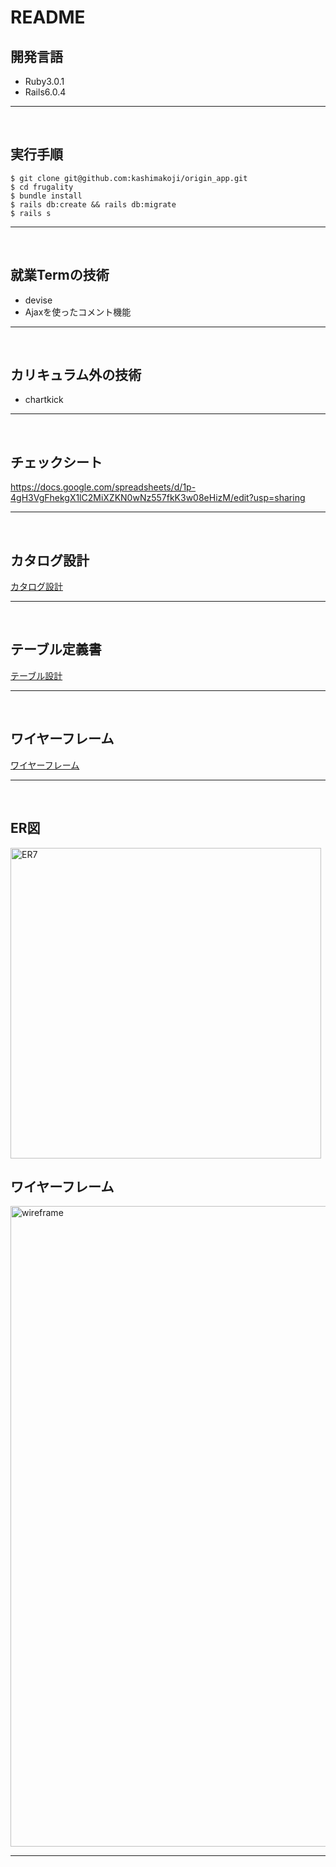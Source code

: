# README

## 開発言語
* Ruby3.0.1
* Rails6.0.4
***
<br />

## 実行手順
```
$ git clone git@github.com:kashimakoji/origin_app.git
$ cd frugality
$ bundle install
$ rails db:create && rails db:migrate
$ rails s
```
***
<br />

## 就業Termの技術
* devise
* Ajaxを使ったコメント機能
***
<br />

## カリキュラム外の技術
* chartkick
***
<br />

## チェックシート
https://docs.google.com/spreadsheets/d/1p-4gH3VgFhekgX1lC2MiXZKN0wNz557fkK3w08eHizM/edit?usp=sharing
***
<br />

## カタログ設計
[カタログ設計](https://docs.google.com/spreadsheets/d/1p-4gH3VgFhekgX1lC2MiXZKN0wNz557fkK3w08eHizM/edit?usp=sharing)
***
<br />

## テーブル定義書
[テーブル設計](https://docs.google.com/spreadsheets/d/1p-4gH3VgFhekgX1lC2MiXZKN0wNz557fkK3w08eHizM/edit?usp=sharing)
***
<br />

## ワイヤーフレーム
[ワイヤーフレーム](https://viewer.diagrams.net/?tags=%7B%7D&highlight=0000ff&edit=_blank&layers=1&nav=1&page-id=Nzb1NZfQ3k9yY4KYrbQJ&title=ER.drawio#R%3Cmxfile%20pages%3D%223%22%3E%3Cdiagram%20id%3D%22h0cT-eAoR_ySflI0SXs3%22%20name%3D%22ER%E5%9B%B3%22%3E7Vvdcps8EH2azLQXztj82blMbNf9JknTJmmT9CYjGxkTA6JCjk2e%2FpNA2CBkQrCcn07bi4AkFrQ6u2d3JR%2FofX81wiCcnSMbegda214d6IMDTev0TJ3%2BYS0xb7F6RtriYNfmbZuGK%2FcJ8sY2b124NowKAwlCHnHDYuMEBQGckEIbwBgti8OmyCu%2BNQQOLDVcTYBXbr1xbTJLW3tad9P%2BFbrOLHtzxzpKe3yQDeYziWbARstckz480PsYIZJe%2Bas%2B9Jj2Mr2kz33Z0rv%2BMAwDUueBm8c%2Fq%2Bn1%2FZN%2Bfh53vfAxbGt3rQ4X8wi8BZ8xHa9ZHhV5Msb0ymFXiwjie9f%2B9OX0c7lzgiL659gNCHQgLvf7KCAzL74HQbAAXtVIuogkmc0xgStS7pc8gSEg0L4HktGL0KZ9SVeifxJni7qcuQRehWDC7pcUuXT0jPj02wYdegmiMIXS1F1BO3mvqOpMbRDTL801cdWPIPIhwTEdwntbpsFxwC3B4rfLDao6Pd42yyMqawQcyc5a9max6QVfb%2Fna90b6Q%2F%2F09nZwRx4NZ3TxrbdatbTS0ifzvWfrGZV0htEisJk2Bm2qkWc0OHU9r488hJNn9aHF%2Fu9JkXpNReoK9Pj1B1wZ7jz%2B2R30p6vfdv9nbLf0kh5LyoM2dSr8lk7dJfEl9ABxUTDc9JxMKfy5B%2BxoRYXCwD5m3ozeDi99ENgXAXsiIgATWUdxteDKJbeZJHp9x9oPTX43WOWGDWJ%2Bs3WpIrTAE1jDp7BJV65ofsXaMuhnjThR1mPRJcvWkb%2FjO6IuJgcZrYiYjmUWRaRT4k%2FlXWhJ0JEgyRRARdfDgaQkKcHVeubNodbd3VtvbHzrkI%2FsZg1d8A6dsntYBxd5sK0blfuHXmnRxgjNfYDn79jLinrUejX1uDc3e%2FS8m63rQJ8gRtfoHATxy33oxm%2Fe5Tyq3IdS%2FeP4Nn%2BT87zsdvNYcqfO96Z%2B6HlP8n58dMcSACcCqbaTXn9S5gK0ek6aYgDEuWEhGxBVfLJhFl9ktAsROL1IRSqlgMzm3swOMkx3FGH6A0JV9I1dQUZ9qIoIEklIFVTFTzY6plKoDq3rI%2FD062Y%2B%2BO8SR78oGC8f6gTGb4FU7Tmo7i1chu6PYXf09Vojs%2B%2FLG%2FzwBV6ctCRmMApPb0dTzfGcb8dkCmbAJqD17qJqAbsdvXdIc7P1P0NrZhSC2HWirNwkhM%2FnJZ0KWimMN7s9pRbUh3Hv%2B%2B3pr9F4tTg7uyC3kznJ1nxLJokwmSEHBcDLZ5FFI9iMOUMo5KB%2BgITE3OzAgqCi4dWCstTgzTKUpeOsmlCujdC6gWXVV%2Bfc1IQmNA7CLnzHAXpPjHJesQxStah7zk0D4FPpxxHBbuD8XamruKKvWiGUuh9NHYErqllpClh4J5f0auxqHOkFNLSaxpilmtWe%2BNTsSt%2Bz9bsMXX%2FReF2s4qlNtqQGUK63NTaAnSLYXHq1rjrUCGCLtYr27qZTN4B9ONet39c35re2Ay%2BuvTNrOIveYR5nmlIKfXkaZ%2BiHR7nQt12Uq4kOWl2VuCpTyG%2FsgEcazhBJPBMtXd8DCfbySDb2HL3oPSGarhu%2BdI4UkJ1UazKySwMGppiC1qw%2FC5R1tKJEZcd0QMcIV5vOLMhosJ%2Fq%2B1S16svzaRdVTjqhTJqAiGTrtRjteK4T0OsJ%2FSpI0XDCFtqdAO%2BYd%2Fiubae5B6TaAONEFHMqnDSoXPPkwBwwWTTdiDjIEkeI0RxmKAtQCsQc8LImAZtlDFZaQm1gimUSCSo1GSpVbB5IZ%2FDWNZQ1k2hNyt6H3QJvbZjqNereUhLS3xsJWUJYUyoB1mYhS6ic6CKfqaOdKtXm8%2BjUk1Wzzh5ZxhJZRqvJMlpbgT1LlWRsZZkoBEEVZ%2BT8d37oC%2FZz84%2FJj9oIsutwj1R4iY9qC86PklFXUcpHoK4ykCutpz5VFYPM7ExDHtqy%2FVkV8ZN0AuX6z5sw1YvqBds2aJ%2FdIqjFVFXr%2FPHK%2FSJRWe2mp2iMnn6otbemS3X3a1XxVjnJx%2FxwVjRz2TnTN2IvTdgRb%2BmycPR16Ut2CKOKvhr5%2FSnyPLRMMqTyadFdJNq7SfxHeqpJr%2FtSoxDyM1NCerL8TAXpVdW%2BcvbAUvvaZRYt4zfeoOn79ilCMbgl2WRY78AWto1U7BtJVSjLcJW7FOm2USNJ0Aeup0aU6yc%2FPlAhKoLe9J7aLkb2YsKoq2lgnx8F7AVrU%2BKB58p8ObBd32XzGyPkwaS9iTBJOW%2BSGh0r5WFn%2FMmktkRBT1HdLlx%2BZtdMXFta%2F%2BN9TPst7olZpwenZN05BpO5k8SvLeGliUvjrxKuP5dri7WzRCmSgwmOQ0ZZIYiiJcL2rlhUodNX0RvlPUjW074nlNOCGrvKlUr9qJOPWK0ZMDtngQdxqaP86xXgQ39M48tcyLbD7P%2BFhY3K%2BJo0pKmMshqX8cthoibLlZUcjpHOQGFxhGqycRX%2FoP6BRuXnfBvV8D%2FGWQ1LiKp18cxi7dKIKUiqe%2Frx%2BVoIvd381jQdvvnJrj78Hw%3D%3D%3C%2Fdiagram%3E%3Cdiagram%20id%3D%22Nzb1NZfQ3k9yY4KYrbQJ%22%20name%3D%22Wireframe%22%3E7V1pl9q40v41nHPfD53jffmIWTKTdCadTjJJ7pd73I0bnAAmLN10fv0rybtcNgYseYGZOT0gG7DqqZKqHpVKPXmw2L9d26vZB2%2FizHuSMNn35GFPkhRTFtH%2FcMur3yIJmuC3TNfuxG8T44bP7h8naAxv27kTZ5O6cet58627Sjc%2Besul87hNtdnrtfeSvu3Jm6d%2FdWVPnUzD50d7nm395k62M7%2FVkPS4%2FS%2FHnc7CXxY107%2BysMObg55sZvbEe0k0yaOePFh73tZ%2FtdgPnDmWXiiX%2Fdf79d%2F6R%2Bfn9%2BHXxXt38O5eW974XzY%2B5iNRF9bOcnvyV6%2Fm45n9%2BtX%2B3z%2FLifZd0MeDzST4iPBsz3eBvIK%2Bbl9DAW5e3MXcXqJ31mZrr7cBxAJ5v%2FZ%2BOQNv7q3JvbJF%2FkVXntz5PNE%2BJv%2Bg9pI9CXr87Ky3zj6BY9Czt463cLbrV3TLPlRL%2FxOBlirB25cYcVkP2mYJtJVQme1Ay6bRN0c%2Fdo%2B00l5OkTiiX1MP%2FpoK%2FRj1W%2FZ866yX9taxvN1yskmCh14kehk3EUiPgFfMwjuSe4bU6%2Fsv5J6pBy%2F6%2Fd5I7ZlCzxiSFgH%2FV8EL9M3D4EctIfx1JbiEdCW%2BWeuZGrnH6PW1njHujfSeafYsqzcye8agZ%2FnPLPb64%2BCFKYctYvDNhpnR3zWWrjMJVPZl5m6dzyv7EV99QWMeapttF0iqQ7FQo7OaW2hQpTVXTOuSBGhuGWVKKm5Ki45VGRlWmUMw0lJHvd8WiXbpkRElOU4ETfbcnS7R20ckaAe1W1iWLhrQ%2B8GFhTuZ4J8BsUyjzQw0CjUji5oGgCazAk3JBU0MIRqELRY9BCCbCS4NQoSZWVH5eYENUCJgXyIEFTP7UvOgMsVY%2BgEeYxo8dsNb7cAAJsQXGO2wK9QRWUMOiwiIWmQlauO0OcZvMSXiIRg906AdA9MM3QArb0I6dhaaO0%2Fbojlog%2FB3l9NbcttQiVvuAzniJg99%2FGlOYocZ%2BqCDvsFaee5ySwSrWug%2FJOqB8EbtqehZB%2Bi9GL9H%2F%2BHb19uBt0SPb7tEOxx7s31xNlsy523trf0wD91yZnokU3okA3ok8Zz3zGqcFTZ2PVRG4ljladcaZNc88QgfKAHI24Xtzi8ZFVmoHZXcMNCSaJ%2FDMC4aK3Bm5IqVBLgh2hwP8zv0YopfHOcwxrOm2rPGZNb058hBMGtao3D61MMXYYCN5tHRGH8bagmeAvUqfpALi%2FoENa0tkM8K0UzstAWI1rPakiVWkgGglAgJtbSz5Q8HGRbmqglGWhEUEVAETeWoCMCoUcqjRtgqAbbmEGsEn4HdMkdCHx7YmfDBED4yV0MFGBpa1FeivcVEew6t01qmndE4UHJAjsyltTS6CNBJnefRT4CtYUS6qOfC1i0m%2FXyo6qfSxVwesdVcegXQ1E6miwAz11Vp106nh4Z45dNr5dNP0KTGEepSDlXYTj6wAtuunVIPB06QUhd7ff2i8amfXJdyEmY6R65XAFbt7LoE0TBXdr0hsWDj6HUJYHWu9DoHVWgcv65Ao7yBgTT0gEXvy2QMICw60gkErSmEWD6sU6NLMoU1GjDE8BIaMJSeZQRMHZoq%2BtlINYt%2FeVzXzsb9k3Bv054zdo7t3dbb%2BOzzMapVvTqE8SzgF5tcB4ISyWGtoO9vFCE9JzMm8GXz4M81hMGXcpi%2FK4Of1tiSRh5ZTBsY%2FC%2Bvf7vKu%2F1U2moD6%2Fcf8%2F3987%2Fg1hh%2FNJ%2BJ4Wj%2Bl2NP3OU0MWXH18LGVdhw662dBf7V1WaH%2Fz8h0kUYuVv8%2FOipMVVBdkJtkCU52x2%2Bin5g5W7cR%2FIzgjN3g7s2CEr8HbjR3W0WHn67dRYr8p3u8tGduJPdEn%2F1Dv%2BZ2w%2Fo9%2FHd2%2FC38buFPV3a%2BGfm7u%2Bd%2FSbRkxUD5yPgclCDGr%2F74iHlG2IWC1ZLiO05yQ85XidlOaWTJqCT4YpBUicrofpApcySAdl5aGav8MvV2nt0NpvDtv5gP%2F6aEoF%2B3G3n7jKc9s%2BMF8%2BWtgiJWwDEHdHdlYu7os0wsbaKh%2BHgLnZRFd8cjrw0SM9ZyR3az1J5mNUukET1jV4iKpKNN0BcVAVQ8G6xnCW4M3DpbE6SIivp8Q2AT%2BEZ1ShdSUqiJXsNakKEr2lJVQY1SuvTkpSctKQK59FWUZMnIHo4Y0mEVv%2FZjeKXkrJ0Plb1pywpgL9ES9uZTJ3PwdvAMtIAeOvtzJt6S3t%2B65HYGYv9p7PdvgazM%2BZv06AcKeKNt1s%2FOkU3BkqCXIKpU%2FSNahAN4U4VQrZ25vbWfU7exEL%2BuTsGW50yVoFp6HWbRjgPMpyamrGQfj5Y4KTDdSFdzeYJdSYr5Xx8ZGie4YsPRBReV67Zu4eNW7lWcznMshkuOlYIq0%2B0pI%2Bjw67OgVB4xnkOhIjPa5rBSWkGR%2BhDU9IM1NziQFHmoBEOwKbeXaY0k6XAkyq9NZ7ejzZ%2Ff7%2B3%2Fhmvtveu9nW8yd9fa45ov8bspwdRCRtZFio%2F8y%2FAVewZfWyFaC6O0gTx5Kv20HyCRB3Ybj%2F8FL84ZDDgm4%2BiAmMwuJuCGdTQuj8l7FaQ4iYd4YlqVrQyNL4pZoFsW0aLgxBzKYup4inW0oLNNb6%2FjOzbGqcYb2TTpkp8LINciqZk4pKjOEoSjhtppALWPepm6M4bBquBJKvVhcbWBkJ9bT%2BOJ3NR%2FPr547%2BLmfzBHt%2B%2BK1ClMJHc0EIclFinanehmaDBk5YA0YCmaT%2FDXgxfCEUvOgKLTo380LYyVrhMrOevn4Tdfrd%2F0J6%2BvdrS%2FegzWP4Csw%2B%2BA2TilQogrmxk9PHkLcP5XlRYmpZKYahmMIQ84CoyPWzt%2Ff7ZfLl7a97%2B2vX7z%2BsfoyHkFlGrTED8cdkIUlYIjI5cEQSmqrPGO1qOpUJ1Rl4A4Aawqu%2Fz8tP5cne%2F2P%2Be3f7wHp7e3f1RQNlid4%2B4dTjks7AbwEzaaE4ZafhfjiIH1osgx6sKbQYlDo1HhA6zQtIa2LTeZonLwCzOSuJ3s9%2FCWDb%2B%2Fai%2FTkeiMB8r%2B8%2BgxFXMRWBewsRrAX2lWxIHhhVWEoeDi3zu%2FnzaycCcsh%2FeordBlOLzwtmwtGO0E1V3gSvpBCPdlVRMWrKXyDnBCHNJxbySTmmlLja29rJOtR1WUJBMUZWsjZSsAT9TDtO9%2Bcg6N7%2FSpLJcZGJVvrLLaSshqZeHo%2BNmpEJUBCRdvVPPMhgGsKmI3RwL5V7mFP%2BIcDRpiBGgbU5zqcxID2Krc8U2J6%2Bz9MLqpeEnyI3CL7%2BEXbEp%2Bq5Lf9id2Y%2FOfIC4e8iBVplBk%2BW2%2BmFWUYiNySuXsyB%2BqQoAiSLegV3IogJk8DFzQELfLgGAdUEAgOU1%2BQKQpWEGlwRA%2FRaQe75hNelXx7vyXSPEFMqf48qIGbutPfpL0pX1x4fvwj9PU%2Bv7b6j0QisJMToN6yIZMRDhHKNmtDf5yoyltbvQ6NpAjIEdgAo21h0ZVCTp%2BmgxsAMQA5lDphxLk7WYXqkG6xqZM7AD%2BQxoMU92UaCJ%2BkHQWFEqYAdyKvN0jhGrBj2zWeDlb1M%2FNlCRw%2FrU1aYjHeNgS4MBUxekRsYM7AJwCm7o4A0zEDUg6ZiJg8KVN4NhgBIeg42SlItyeqWUyFd5yPVV2opnnTQQDGiWCM0D9PRhUsOjI96qEW6Orw9i9jGFJFGVHxWeZCsMcv4RDRmQS5Zs6bKN0gCCZ2zwBTD%2F0IQTAcTcjUJehMZ5WZDyHHiVG%2BuD9m06ul29v336YLlzS9mUHHgjhk3Dwy%2BuJkIYM8PK1ClI4%2Ba3bVb2MgWg9nvn4QuPvvBRQCKspw%2F2fwTMqZES2OCr%2F%2BtJfpwg4Gzimyd74c5f%2FY8vvKW3ISqQusXfQoJvEFb7%2BHfjB1QJUkhnZh%2B8iTPHDSPSuvbQndG7UJYqkSZqGeLX%2BMFULC8VQXDoXjG6N9Ssk75Gir%2FGhyy6gv9geaMGDJ1K%2BojfoD%2FI3iTVwH%2F6YuotDuWTV%2BOb8ffhbT%2BJq3jATd48SN2MXab4CUhv6McIHtxXhOjBQ2vGDQK5NWHRuJHYNG4nVo1bRPI2adnht4XWja%2FH9h1dDWw8%2FTyBBZeBKroUoRSbuYoNPbpTw0fehF%2FzGrfrZgx3YPbxtyuJzwTmH11UEp9Dw0DUPk08AK1E5G2kScnGtH4H92UMIbJp34TTZp2xc6pGSUTOK6RolIILzVjY5w5epW8akt2aCj5UybTE%2BKYuzwdiieVwqKIQu9kALlIT7Saw9B7GRscTNZ7YycLruZtxmgOIRPMN9cdFLLeJnBZOZcimri2YZ5Z1eS6YO3e%2FtL%2Fmv56ML7b6vJ5J33aG1pm6JTf0CrYoAkMeuGSuFVF6LVsyBzG%2BFi6pYaW80NrasFK%2Bfru7%2Bfbu%2FZed5K3dH8ZPcfnjtsxu8ILhghoUBoPc4bYa6Ulp6QFb6aHxoJKNmZDwgHgYKKap4DJ95iAR%2FlICbmR5hCyEhfpzdEGL5JkyPDE77wg%2F3govZiZBjnuRIfFBOQAq9u8xV96qCi4lFfzkA%2Bw41PcAH%2Fi8LcTcFVxUKJ4TVHFmxxmBIoT26LazTFFJJT8%2BOVx5I2UHcq56Di2vBwQQ5nNBEpkieiUFZHpxkDomSTB%2BQTAp84KwzEUFxCIiyn%2BUlqWvVWPaVA0AqO4kmJBRxTF%2BsMaUcHbR17irTZ7gksa9WaEQEr15cvdYlKmqJUYdvrFyWN4GV3ED7vGRBirmGGgyLpTjrEMUiZ5seQ0YrBMaJCksNYXKK4UO%2FWBV7xzWlDN9llMqkDEJSCVoVwfknxedOHeeKAEH%2FSyK5PRiTMVQHxbxIRlWsgsZfEbI%2FyNRPA7nCS9mqKQgv4TZ8raNLTnVDs%2BFCya4ao72oQoptHsH1YQ94N5dEU8grh1CPDpvjQ%2FkORnv6RKlOCkFxXPZSnWXjaVITWjAGghf%2B4Uy4A%2BmsF82hocNkmucDtb0MLDTjk%2BR8tMDrkMqBaHULAihBceDNT8vG0KZPtGkZgihYLyNIRZ0qB7fEAuoA5IRZZ0hVgR1g0MssJSHgv1ycxiMKFaZvYftHVGOQAk2hLoHFChIpiIr%2BRpQnQK0fjCggk7tYId0zmHxFxhQHY9l0wIqCVrAv6iA6oSBt2EBFURwXFRAdQKEDZs8IVrjogKq4yFsWEAl52TbS%2FHh2PF28uRx2dkM2W7AXFE%2BkELtRC57hjo7oM9MkT05uGMSPitlVyhVjZU8ASaCspfgdGMpPMSHyhDvhr0UK1tpfFU9hW%2B4%2BlFXSrQMBQvZbQJkBDTUrmDJZG%2BAKmgZLLnGCjIUK2Sy2f193jjo17DfYmRHx4sGVTWp%2FFYIVp0rrNABCK2d0FRoVxjXLTQy5Mxnt4EcM8XlldVL1ou6CMIl0tUjCJf0fAi4j1AWJLt0fGj58yhdMMlcKQb8eF%2FMAM5psYGN%2BUKHRXPNF1Egf7Qph3ZWJHOaUQamIK67iJSTFpRbJXOZVvTaZZ5DWIh4DqFe4L23%2Fk791o829fnUsm5%2BGr%2Fc%2FRg97dfGwtK1f27cnPNqkbJjl5pwt8D52UeJnJUoaWYGGrhlRru0nr%2F%2F%2BvDl2%2FLvT3e%2FN98%2F6APZ2A1AURacZpq7n33pvAClL87CoHQZhYJdIUwO4hSh3XXMClRMrOevn4Tdfrd%2F0J6%2BvdrS%2FQg8P%2FiI6KPBBSpULSvazh%2FpAEJ8rU9RQ32KQmNrQ30KsAOAc85nZC6oulqRpOs7yQHsQH71qI6eb1oNjDUe0gB2IP%2BMrE4c0lCR7em1nXsJdiC%2FVm76FJXypza0%2BPCUaiCu7yQH8PlzcuhKA1rg7nRlPqzzAAewC9nlr%2FDE08J4khMgBQFORYDUeQQq2IXswpV1yYBwPRIV7EJ25Wtw0YDwtBC4MmQ5Uiwq60o4L1NL1FkOC7SWgNFFmO27S50BFUh5kmc%2FHuWPwg99Nlr8uTP6d3fuatAd8ixDS5at7dol7gxE%2BMqd1cCdFdpaG7gzsAMAdxbIOMwzCBZIJFK9MdKpgwVLuU%2FXTPABGDcws5jZYA4xbvklSQ7vmusGLCKwjMIXl%2FwTqYvtxsQeE87Y8YfO0XkAnbTlmg0iUBIV5PZUsdQL9qDEec7VFO4DchQE8g9HaQO%2BCauEKLADJSoksxE2a61umqCh9Op2lpk9nN1ZDYR0iUsAQVabwMAOQDsx21kNmxeCIh351Q1h%2Fim9yd3tVwyL4py6ISyxQ6%2BlrhcYRMqAcJk5w1AVX0z5mQHlZwxwGUxm4i5OEmUjcyAwZJWpC4scCgxJLG6FtY%2FPPUetYSKXOR5rAYv8wGF2pZNJnYm77S4lrlAbCUQRGJ%2BYMeKKPne1W%2Fnr6Pu%2FW9UwZu7w7mNnGPGsaKGd2l2nxEGIr5R4DZR4obG1gRIHOwA5M%2B2kxJngw5MSBzvQekqcCSxcKXGwBy2mxNkgwpMSB3vQUEqcjbQ5MrVgB5pHiVck56YJ%2BpIo8WogrJESBztwSZR4RUZYIyUOx1uXRIkzinPqhrARlDgb2fKkxGHhQlGkhguF4DEurPzDTNzF%2FCwbmXOkxGGRN5kSZyJynpQ4LPKqKPHNzOtwgQUzExnypMTfPb%2F78%2FXb7n7wdTl9txT2%2Bs1YBAtj%2BBvKDMKORvP4hef3GxINHc%2F8fhC682rNNmc148agtreDGf4KJFutaD9fy5YzQIwh7%2BG6nFHpUJJV60Jra8NyBtiBEiRgUSXP0gNuRdLL7Kfi5%2BKAPYA2ZbeTqygJmXo0ZPziWPCBS5xm3CQFFxWq2C%2Bo4sYbRmXSwF5AhFw7KdWSsOlHw6a84XiaBKxqgFNwjKKfws4wmRJloCygbEoc50Qgbg2rBEQlcEw5Ff9g5iYssWGSehwo4umTs75RuGv1U34V9saM2K9qheUcpkGLtfLkhTtglZRVuU24ByVOqYsyC9QLO66uIswzm7kB0FktIoJdAE8YuZxzC5iM69A5PKxOLYA7AFXZP6qCUnSJxLpIG%2FA9fVxK%2Fwp80pwNakYH8lBFaL2FGfRQtfB2OkdC1s3k6xwBxe77V%2BfoJMNSztWG2p0jsCJ8nnMkXJ2jUzBvnHOk5KRyXufRqudRvcRJhnznUSgYuvrF503pgHfEyi9%2B%2B%2Fu9N%2B3b74f%2F%2FbT7tB18fvfRE8DNMeAULSeOkQoPHIorAEdHEGWtOOFanZ4jUZHwqUVFaItUqLBJ6YtVLNiC4odCzWjmJLaVWLqDXK3DxlVHVd7D1lSojOXrwGkUYQ4QsZIhg4S5ygjS%2FD0oahZSiFq8QpqC1JTe1A9qjtcj4KnvsvESqQL2wJgKRSWVZFfeWB%2B0b9PR7er97dMHy51byqY7G3opHkW9yP28EMJc9vNeM2HyNvYWGV0bMmHADgB%2BGCOJlq%2BLX5Gk6zsnBuwA4B6BZ1WccHBMiw%2BtqAbrGg%2BTATvQ8cNkKjJQhfZ4OR42AnYB4nmOofguCz%2FdaBR4OSfFnH8OF7NaCNJgwNTToBh0iEdldS4M2AVok7Lvxg0zMJy5D6ySkhSVwKDQDh%2BAAqujLsAeAHmNgQPxQPkh0a7VpHVQEYcRzWORD28mHJKHXIekpXDSR5fIkFVxxRPI7wDxTMZPUUsYSFnhQGgY0IHiteHJPkqQJMoJUaDzs7giCu0jzzHRY%2Be2gGslpSgtErRjkC28I7HTIFNGC53BzRdiKDUnA3FEwZClRWNMjjzX8Y7duJ4WhJrftlnZyxR82u%2Bdhy88%2BqJH%2Fqqwnj7Y%2FxEw6SKhjgjgq%2F%2FDL%2FHXCphavXmyF%2B781f%2F4wlt6G6IAqVv8ZUh8g7Dax78bP6BKcEIaM%2FvgTZw5bhiR1rWH7ozehbJUiTRRyxC%2Fxg%2BmYnmpCIJD94rRvaFenfQ1Uvw1PmTRFfwHyxs1YOhU0kf8Bv1B1iapBv7TF1NvcayXvBrfjL8PbxVNXEWDcermQepmPN3GT0B6Qz9G8OC%2BIkQPHtoybhDIrQl7xo3EonE7sWncIpK3SbsOvy20bXw9tu7oajAtp58nsN8yUEWXIpRiI1exmUd3ajhVLPya17hdN2O4A7OPv11JfCYw%2F%2BiikvgcGgai9mniAWglIm8jTUo2pvU7uC9jCJFN%2ByacNuuMnT%2BsU5NCxN4qeKwIDyiTEkeVJW8aktQFdGmEpgExvqnLLpxIT%2FkSVCdO4zofQIuniaIBaK7G6Oh4hx2yeP%2F8uXMrNzQHEknQGxYlQRsgaGG3YjlNlKkI9LqeFmGcQxldF9TqW1CL7K61K2piib23zYijTpB1w9bUxHwy67qodjbaTVtVy9vK1OlltROMtHHrauGYfJkLa8cj2LCVNSkn8agrS2un%2BBxNW1sLnYxWL64dD0TjVtckqOT1ldi9ErtXYvdK7NZG7MptJHZPmJYbyOxKUNZLa5ndE4LIxlG7ElTZi4jd1NLG5G%2FlP22hvabqr%2BMx4%2BqvWT6ZZ91e9afTF83XgbD%2Fn%2FPzYfr%2BrSvuO7PzxaSiCoA5l6E9sopWINmWEfUgwFVsfJETyU4RO55s0bGx98lQjD%2BuASZcOZdPPWFJRp%2FuVzleP%2FoUo4EoaxWFxtoGfh%2FsQG6gfax%2BtYXUYgIjlIHFddKAyvQfMWucVByJiSShUqmgRbATZTZ54e9hCfVuRfWLYuU5FTSgnhWAWBXFL%2BDnz9npcnAQC6fWK7iprfvqAXANruBCaQ1Z74Z4IgYpV4PcE7xwRtK9u1OJqirLFQ%2BhCxH9zNCF1tLaOW9BeUjQvCXqzGQJBRZU%2FbasdLtkDtLRKFJ12rMYsqr%2FDT9%2F1hsvk6ZxUYAdRIxVHT24A1Cmq8%2B1RWWe9CuEVEaHcAhDvlaX6z5aeYsXlV66akdaO6gNbMC8CmgHs1kVSsobEQ8Tr0P5Cx3ddjKPz3%2Bnq50Cy1ZcLRxKYgW2DF4xTGCoNw1DKF0yu7f3imEikKdjlNoxhCKUgli%2BgMMpsb5B6wK7Jcqc9Dw262hQ7WgIxUoSKO3Bw8epMpivnf9%2Bvr1zf%2F8Y%2FNWZBUpRpucpMIiHEx%2B7s0YJYsylON91CxGVo1JkbW1YYQQ7kOU0QhmHUVFwgLREDlzM6BSvYTw%2FdYgFLMBmoygNm8soDrnEmSrwZ8n%2BjKPUWUgcGtyZHaUOdQA%2BgrEhh9dXInGjYRIH65KcI2BeqgotgrPKJ4Ald%2BqoHa43wAxYyY9L531cZsDatUBrJKjUE6Q1UWP1agPEBsn0YDTYBcCF50oVeYAH4c6eWlJTEFhwpjCzWIVhomov2AGQCCni3H959P8%3D%3C%2Fdiagram%3E%3Cdiagram%20id%3D%22YUARus_fKidYUtBXn9p7%22%20name%3D%22%E7%94%BB%E9%9D%A2%E9%81%B7%E7%A7%BB%E5%9B%B3%22%3E7V1rd5rK1%2F80rvU8L3QBw%2FWlGk2bNolt0vbkvMkyStQeE1M1Ncmn%2F4MyCJvNbZxBSMjqWhWEEWb%2F9mX2bRqk%2B%2FByuhw%2BTc8XY3veUKTxS4OcNBRFMQ3L%2Bc898%2BqdkS3vzGQ5G%2B%2FOyfsTV7M32zspeWefZ2N7FbpwvVjM17On8MnR4vHRHq1D54bL5WITvux%2BMQ%2F%2F6tNwYkdOXI2G8%2BjZX7Pxero7ayrG%2FvwnezaZ0l%2BWde%2F9Hob0Yu9NVtPheLEJnCK9BukuF4v17tPDS9eeu7NH52UwWX9b%2FHt7dn9j%2FtJnxuDL98lDczdYP88t%2Fiss7cc189DN0WphPMjftY09OF2f3335Z2A1ZbIb%2B%2B9w%2FuxNWKNHGqbS6EjbD6TRPvE%2BdLreB8v%2FquN9MNv0K9Lo9d0rTTN8uz%2Bg0mirdEDnYrXRMbfX7O7y5n61fqX0W21mD%2FPho3PUuV88rj2Ayap7PJvPu4v5Yrm9kvT7faXbdc5nnC5vWv%2Fay7X9EgCLN32n9uLBXi9fnUu8b5syhQJlBu9wsweWYXrnpgFQ6d65oYfliT%2F0nl7OB49kOPneVtML%2Fez74Hp5qZrPv37e%2FDyd%2Bq8AqCc1zG5k%2BlX61UngGq3R7jU6eqPnEMHcEs1wCdXphy9WGhbFRbtPR6Y0d%2F75X0HqOTPrzEFnun6Yu1RzPq7Wy8V%2FNiXb42JH2QAlvVPD%2BWzy6ByOHCLazvmOS6eZw9dt74uH2Xjs%2FkxnM52t7aun4cj9zY0jxpxzy8Xz49h2p05CAZHMDJkRIQM8aBE8yAaCByIKD0oSHnSXTS3NJbFDa5fEW%2BZzvnWprzfaRk30LERXpHSqq4Ko%2Fufzxc%2FzPz3pcjggp0Nl8vwkv3hyP0kKWD0oey1KSE%2BqKy4URJE%2FO1mX9mr2NrzbDuUS8Wkxe1xv50vrNLQTd6zn9WLlKYEcyBKGBmKG0UCiOkHWETQootCQRyf4KtmntE4JXKOBBQ2adTw0oK9gRtEAKWQ%2Fjtuuob2fngCxDpKp9jhkm0dnLTAtGjIr9NzSng%2FXs79hix6bKu8XBi5OAixqhImiaeERVovn5cj2bgpa0CnjKGCc9XA5sdeRcZzJHb4GLvNQnPlxVQ2gYDfgHhP%2BhLLDBFkGfDiYQL3OCpM4%2B4AZJiEBkI%2FYL1%2FGZ5229Ve7W51rN%2F9OrnrXSlOpqe0Mw0kowHGOSW31h7a5%2FfntUn%2B9vFzfvA0%2Bj%2BZnmHWYTuzxcDXdElhOojxckI%2Bel3%2F9u6oJCz1MTZ0RFToTKHhJc4cYxXt1UBOySu4dM927o0kI8nh4d3AyajgZs7h3PsjiXc1L5AweGwWhMY%2B1O%2F4Geg4aox7UmuoZqB4jj4tw2eCvYCSRXW9Y%2BpbaW7%2Bc2XdddpbV6DiC2XIv6CjCyF6hxXluFBBK9oTFOWZaCFucK0y22cGGuFoqi4sonFbnUH0LWp0rxa%2FOFcSn9%2BFw4rPmgTiB4xxzwYZTW8F1A9mb355MdyxzY6sbVE83WCeuHc5uY5%2BoPbmvCbSxdRKe%2FKavmQMg8o20IIpkYboYc4eUwgQrgS6GeMkoOnwI5wiqhXAhS4huxkKp4nRzomEetdDAIrgDV8MdEmbiGjCMgIk33lC5IQ4gSGglJDYUaqc7HywowWuJIhogWRWLOIBYXK02OHHOfC1f%2F3G%2FbFmmf%2BLG%2Fbol08OTF%2B%2Fu3dFr8GhgL2fOm7o4yGMW0rfY2UkZJOix7UdqLyps9iKI72sALoJduYTvErFsICoJNiyJDRuKpLd0Yvl%2FphHCiqUUihUlxu2fqm2qvIKQETc9KueFuemVPG76WttnEg%2B5fXtg%2FYC59opdPiAO3gS5PZoPV6vZiFF0G1pIcqfJ7ZfZ%2Bp%2FA55vAGM7h%2Fi73gN6Uj5138jNheqhvKd2IKImi8GBmmGYIZyaj4jCgEyqbVZHXWQkfVy8ilSgmATH76jhL%2BKPKKqtJsuosWRYln0iMk7FWWsxKi%2BQGBlBa5rGVFkEsGY6LjZzzeGyRT2Wm2iKETcrDbANkKNHLxzTfdnap7Ijbk4a1qyMxabZQLQEYJUBZvJgkX4I4i51Kzc0WtTB9IzXW2gzYtiHTdm%2FM4qYtZyuVzkW6lVquUKkBM5lZrVQ1eRzRwiufA%2FWQNZQsDmVVA48sybhZkjvQDgcqGj8UvYWswU3ZCmKoKbUk1WTxoFJ5KTcqsDwvi61GIUdUPtg1Jbhkg%2BkHnFbokSf23JSxTAWvd4z25DtMSUm8QYwXQM2XslRV2V0y%2FJsQHDI0HLMygAUKGZuKIYYBTDPmkWPxDG8gShF4xvwlmusR6chbj5Xm5mIVgvCWoqXpFQeNV95TLJbr6WKyeBzOe%2FuzaZU678megTwhM%2BuESKWXII6AD2zkY4jc15MCvMJqvppDBm7Jh%2BKSgFOH9WaM2NSBuI7IfU7YhL%2BjFyF6sbC22TCNrYNJc71R5s5jJbvdbOJ72vzf%2FezFHt%2BOFivnjfozB0sv%2F881ktB1%2Fvp9gZGEpgbiRn7VStCBhDUYiEg9bh4kNTH8rblFf24hoeWGcNriqtSq6zX08Z29kCVcx%2BJntKeVMwnzIqqJybIOH1penklHpdGkGgNcMWAcHQKJFW0O5bddp1wx0KHiuoYAXzEgHx0DfLvNHDiRxzbxaBKg2dIMNqsOthFAhhLtQhWbw1xNivpMdSg9IwPxoyba%2BCW5oUA07aYO%2BQqQ2kfMVMRBgdhuH57FdaklBf5kTgI8ZVh%2B7D%2B8GG7ID%2BvcfNqcXPV6Z5uR9JSzE9Ahof48oatgCQIJlSC4MTSFKYYWBd1h4TDPeZXq%2BiwLiqm7QIFNrhgVV2Qgvz6Ts3%2BpSaRwCQXnjFWUL4oLVcFU7YKjVSWDZyQvljlc24QubZg3yw2eSswjxz4Z0bTEOw6G9HX3S3v262R2Px%2FfNe9Wb5vlvYyI%2BtHz0kXR7fPKkZLvxCLj41SVIUkRX4olyCJDifce5RH6okqpxBEEAmtRoAwr1DKmjvDifSUCn%2FbXr%2B86LAI7CGGl32hQRBgLF72mKjN7AQ%2F1oWuojHkoDNx0NX4j%2FevJ6U%2F19MfqwjYvPp19ztBcf58u7%2Fd9CJ7RXMfJftON9%2Bg7yYfHHN3Uw5RHYp3CmqmjWEhsrb%2BVlpa%2B%2FdB2%2F2WISL9nUBwmtLKDBGZ8Rls7KljXVmH%2BNG7ZCtHAacXUciRbgWRWzDyK9VHq1MkKmdkzEd2sMhyrcRQVo0RfoA5THxcAWLyjUAAUHdFMmsWSmOasWYfR8IYo0%2Fzp5vXy%2Fvyl%2FzScTJqvXzR90VHZdjZ4p5SkFGkpBjGIbmiqStxetbrtRy%2FifKPM0euMTlZe5E60vrcR6g6tYDY7teTmLrnlo4tutGs6o22tuxre3TXBS3uomm2tAC8j5rXGbWsYBORHnsSOmDWHpnKoj29WFi0yCxR%2FA8S6CmUYhXiuhgB%2FCBxdSHPe1ODAeTy2XVYZC7t%2F92n2W%2F33%2BuxxsPzd%2Bb7pjpvX2O6RsHuMv1mUTp3faoB3P1IGYQzjZgZrLIfDPG%2Bke5iwlEEUFkUsoQHjHjCLBSUFw4wo5mVVxtQqXjwuc083CKQX6LLSgBl9RkqSQUJGHysowrkI%2BDQcBTxUUEAMsCbqxblbC0owRzsQR%2FPKE%2BJhUYVR6VWZhUSj8EWZFo%2BZw8yxxNK8j7SvGKMlmb8XcYawtSiL%2FI98%2B83SuyeXNz%2FPu1%2F%2BvD2pp72c%2BWSCDPKydIWoTDYKSkoliZlrD4sAZtZxhVoEM6N2ShEtWvObWbt5PZrtLbNu1R4JaQjbqBklZtrmr%2FX6msv6Og6dcetrZHfYQkvysE1fPmazqWNbCxQhQEyorHuUFlNFFUlA1xKfCtZ25bxc4lvPgnNEcTURWx8FYAJJ1dmdFu%2B1fCua3sfqAmtqEFOCWqtFfoiEwZvhybweF2LRjpj5fNFeSSkcAZzKWqLT1KDhJ6i9a1OX8EeOfTJ4A30ysYAT3p0P72qsZC0NbwgrUkst%2FqZSNyieS%2B3hiKvZjtir2au%2FYR%2BaQ5mFt9%2BZ5Ku3Kgq%2F7EisQKphE1ZeqKw%2BtchIWcMWuaUxZAk1Tf1HeIhz8TaOZvF7x6GNOlKEsch1XmYpXBbwG0AkKtCAYDZFSMYcj%2Fy2r4k%2FcvyTmfiTZTaWCef2sDi3CN8lJIRrtrbzLAzHWXtgkfBKsBp0ZxDmLiGRvZzFVeZPp28%2FHr4%2Bj18H2vzy27NuWP%2FZcbXEpGH1qC%2BWOnct6qbdFxWbXGPhfbPb63YFxsLhZGNxUAV1q0KqsPhV0flPrCDYTbtB3eQn9IxGSUPCFCH7DdMspS4dC0MoEf6Zd0dDu1uLirahj4w4YuqK76PBAm%2F3gYFEVMU3%2BgL5nCeH51ckzeKxlXZl0ivQScTS14CC8NWBBTVFp24IUrSCsI6tH4reMLcCrM%2B85VQkGSPjHiYMzP%2FJlN8GA30yfj6drbXBT2k8WxZeTlxmWuKt8WRmsQ6jaOLkOkraNMM%2F%2By7Ivqiue4XwN%2Bwg3DDxTgSJdxQ3MeZ%2FngU7XBVWaQmvg8woFduuGlvCR8Kp3CiSwUJjXsLX5alBCCUyRGYLrcgVPPrERVtoSdN2bK1emcUZOomJybJ17jtH3sXrWBBtLCz1%2FWwhrS7U9s33y8Xp03m%2F09XtJmrF1Vmxx1sdWBIwD0zGtNjIQBn3xckbAo38jpGc6WqpB16v8o1%2FolyB2ah918JxlysJLurdNdSL9R4jUDpMK8HWE2g1Jkxk5SbCEtuj8HIwfmTNl8giPCMMSpGaT3h6WzjF4aBtfHLlReRj%2FWCOQ5KJE0xxqICXTYWbKrMa6DB3WBNX%2Fo%2FCVHjeGg7TliSpIajqkpWMVeeA35ZRSX6KkiBMjwg0RoRpsOucoLx5iGQqWoVaUtT9GNLOLEH%2B6rfuhqYT6orFTCcouvgt%2FtJ8%2BPLWG7%2F123kuQHnr3tMazrKkTa0qsx22j8i2enZnQ1H7qEPetTXkw5x1o%2BEi92HA3yCfU49byqfAMpSgyZJkw5ZEoURK%2F2gWbm6TBSZ3EqslWYE9MkmhFkzOzVDfBbLkclnDEFrM%2B3DpcCBDLhZL4ss4au9kPI4sYEISVWkx%2BychJA04FDcPJRSH9KHjfY6H3rF%2FG7HWNdJM9B2J1jLH%2FeKUNmshBVxOauIigTiUhJf8FI0etBCnZAXFsKBDZW1SSeDGAoK6PUQa8WlS4nNFNjzg7HRA95TjXnlfSWUNsaWzOqgsOcV65KWooc9WMpOfC1xPOHfNQbGFJEsdhi28Cr5kkYGkbQWrthgiAM66FrE8M29LLCnFiN3ID%2BlaMm9EblA4M4e6Un59%2Bnw36w6kx3PNfnicPCtoMWadTVKaHmtEceM6%2Bz%2BF0daAPgAtaVQx%2FdcoE8c9I6yaz3e5YvBdvKF9Z%2FPVRnyYhlQK0OrM%2B3w0Ye570Y2FhTeAqiiBYStF5o5j0MLNqn0ZCIzunqfkIvDhedBVoG6kORtrFCPamY5YLer%2F5U%2Fgiy%2B39v0Jub15ePg0Nb%2FKn2ajMWrPGG6Eui1vY8%2FStvzE3MY%2BaTTUq3HAcsws%2Fyu%2FAzFNG7NIIMMweLs%2FYCCN0I2Bq27qoHsNzTmEyMuRNOj8ESIy8g23VKOCOYBJC6t54bFlNUrY9K4V%2B%2BkHZWh0W%2BuimxFkjWBnD6JvprO1ffU03C7yNsvhUwa%2FRyKbsBalZW0OzaMCCn0BRJCHyiDa2xTSbdWZt6HKlud3u6%2B0jZrmGWiuZiA6VvogjOiIeQbzhjMmcL%2Ff5GBRYIj2DI6CQVT6C%2FoG6TWQiD72CU0zxc0aDAxggH3%2Fjg4GvvWN%2BaatJHY8AQwK99LK7CuCnhUxMX74Mypf%2Fw1KsHxpTe8SJQpMjmfdMwYmgxyKEt4LwXxpR%2B%2BS1gYoxGOlNRyndLTOl1Pj0Xo8XE39WAFbdk0lUQH3UmYEBez8K2zLKNwbkM8V%2Fy7ZW9PNEAlY66XgOAcXs3AndozvJ7UENOL4q4TRnu5V5mPERwJ0yPJeVAdJnM6IUyeBqQ9KaAtEm7PkYeyr7DSZVtW598ktNSXtg2uR3Z%2FPFz%2FP%2F%2FSky%2BGAnA6VyfOT%2FEIJX7Fyz0j6G2uukwGThcU1zFv96tzpV92RevXjbm2djjabS40h4pBfbnFtOCA6dgCzdbDYgbiW1yiN6pbXRammRBYpZ8tr9JERVbRHTN3yumBYHL%2FlNfoCRbe8TprFY6v1AxchxXVVQyexbnldEUngwaPIltfoExfdULECrF%2BFltfoNPINC1SbltVteY3OKhIFCMn1uuV1KQy7Y7a8Rt9AeJXu3qG0XYvv%2FUn0KLs7aV9PQVtABbbs1lOLKg7fsjvooUp04AZdVBUQgia0SVnz2mEfIVNQvyhLJujvxD6Xhj8XryA8SmPxVct7X22As6REvmIHfAVwDD2kzGWlKtzrVlxnPdyNh%2Flad6sq2v3KMqNocqjwdXhnz8WpV0Y9SVkB6klFGi0eH%2B3R2vvRhqfoYvWn1HJ7CIV16GHQeUVvWNzfr%2BxDSbv8fds7Ob2VL%2F5baRvz82dlYPUwD%2B1hUsEv0m1JshKUA6mFuokqNqxeU0sW2eUK3gvBjCrSpELfkggg2HG6ydozQYbNCTRBhe0yAYVKTTNZlUZuoE%2FGS5f27z7Nfqv%2FXp89Dpa%2FO9833XHzGo1r%2BNt2bFPdzX54eUNohMIvk9itT9RG52TbBHC7hYBb9iKuUSMi77JxSKz8i1SoqZhvGG1yLXNYQqC0URDa%2BEtPw1077ibXOewoH28RmQKCeLjHggAWnyE5yaJchOjTFhEdAAKefQ7r6EDCnCVGB%2Bo9V%2FizMiC3eWxWzplumMU8PaAdTCLTZ%2B21VSLhENOkAjpJMhuJUBGIshFhCnyKtwVez3tfFJyiiBlyGHIPwmBJsKXBrXUy58qmJK3xgpaOP28stGAEjXPrIBxagpq2VRtahNVJDHvNw4UJt5UtkFrGQVBxDpeLxTp4%2BXL4ND1fjF1%2FW%2B9%2F%3C%2Fdiagram%3E%3C%2Fmxfile%3E)
***
<br />

## ER図
<img width="497" alt="ER7" src="https://user-images.githubusercontent.com/84718987/148051638-f00e691a-e99d-441f-81de-7634971d5491.png">

<br />

## ワイヤーフレーム
<img width="1025" alt="wireframe" src="https://user-images.githubusercontent.com/84718987/146328967-c7196b86-8ab0-4c16-8abe-c5f3f39037c0.png">

***
<br />
